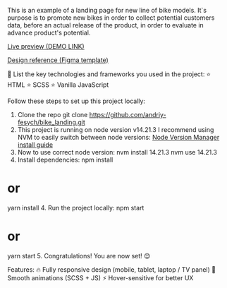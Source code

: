 This is an example of a landing page for new line of bike models.
It`s purpose is to promote new bikes in order to collect potential customers data, before an actual release of the product, in order to evaluate in advance product's potential.

[Live preview (DEMO LINK)](https://andriy-fesych.github.io/bike_landing/)

[Design reference (Figma template)](https://www.figma.com/design/RiJt7TS7bLTPrzMsNmyQEr/BIKE-New-Version--Copy-?node-id=0-1&p=f&t=s31wJC0sGTSHy39a-0)

📌 List the key technologies and frameworks you used in the project:
⭐ HTML
⭐ SCSS
⭐ Vanilla JavaScript


Follow these steps to set up this project locally:
1. Clone the repo
git clone https://github.com/andriy-fesych/bike_landing.git
2. This project is running on node version v14.21.3
I recommend using NVM to easily switch between node versions:
[Node Version Manager install guide](https://www.freecodecamp.org/news/node-version-manager-nvm-install-guide/)
3. Now to use correct node version:
nvm install 14.21.3
nvm use 14.21.3
3. Install dependencies:
npm install
# or
yarn install
4. Run the project locally:
npm start
# or
yarn start
5. Congratulations! You are now set! 😊


Features:
🔥 Fully responsive design (mobile, tablet, laptop / TV panel)
🎨 Smooth animations (SCSS + JS)
⚡ Hover-sensitive for better UX
